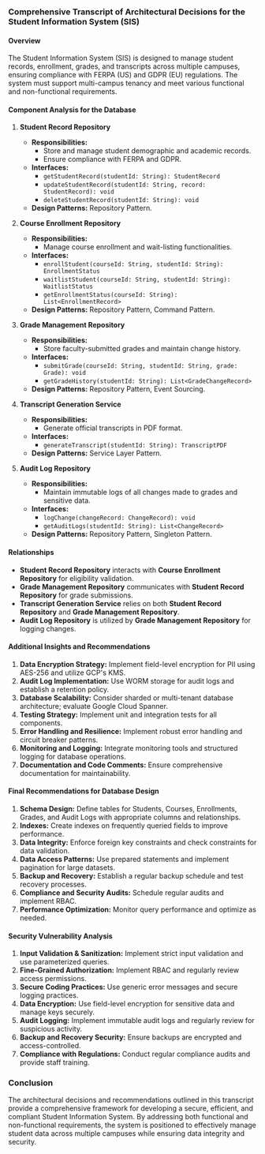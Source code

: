 ### Comprehensive Transcript of Architectural Decisions for the Student Information System (SIS)

#### Overview
The Student Information System (SIS) is designed to manage student records, enrollment, grades, and transcripts across multiple campuses, ensuring compliance with FERPA (US) and GDPR (EU) regulations. The system must support multi-campus tenancy and meet various functional and non-functional requirements.

#### Component Analysis for the Database

1. **Student Record Repository**
   - **Responsibilities:** 
     - Store and manage student demographic and academic records.
     - Ensure compliance with FERPA and GDPR.
   - **Interfaces:**
     - `getStudentRecord(studentId: String): StudentRecord`
     - `updateStudentRecord(studentId: String, record: StudentRecord): void`
     - `deleteStudentRecord(studentId: String): void`
   - **Design Patterns:** Repository Pattern.

2. **Course Enrollment Repository**
   - **Responsibilities:**
     - Manage course enrollment and wait-listing functionalities.
   - **Interfaces:**
     - `enrollStudent(courseId: String, studentId: String): EnrollmentStatus`
     - `waitlistStudent(courseId: String, studentId: String): WaitlistStatus`
     - `getEnrollmentStatus(courseId: String): List<EnrollmentRecord>`
   - **Design Patterns:** Repository Pattern, Command Pattern.

3. **Grade Management Repository**
   - **Responsibilities:**
     - Store faculty-submitted grades and maintain change history.
   - **Interfaces:**
     - `submitGrade(courseId: String, studentId: String, grade: Grade): void`
     - `getGradeHistory(studentId: String): List<GradeChangeRecord>`
   - **Design Patterns:** Repository Pattern, Event Sourcing.

4. **Transcript Generation Service**
   - **Responsibilities:**
     - Generate official transcripts in PDF format.
   - **Interfaces:**
     - `generateTranscript(studentId: String): TranscriptPDF`
   - **Design Patterns:** Service Layer Pattern.

5. **Audit Log Repository**
   - **Responsibilities:**
     - Maintain immutable logs of all changes made to grades and sensitive data.
   - **Interfaces:**
     - `logChange(changeRecord: ChangeRecord): void`
     - `getAuditLogs(studentId: String): List<ChangeRecord>`
   - **Design Patterns:** Repository Pattern, Singleton Pattern.

#### Relationships
- **Student Record Repository** interacts with **Course Enrollment Repository** for eligibility validation.
- **Grade Management Repository** communicates with **Student Record Repository** for grade submissions.
- **Transcript Generation Service** relies on both **Student Record Repository** and **Grade Management Repository**.
- **Audit Log Repository** is utilized by **Grade Management Repository** for logging changes.

#### Additional Insights and Recommendations
1. **Data Encryption Strategy:** Implement field-level encryption for PII using AES-256 and utilize GCP's KMS.
2. **Audit Log Implementation:** Use WORM storage for audit logs and establish a retention policy.
3. **Database Scalability:** Consider sharded or multi-tenant database architecture; evaluate Google Cloud Spanner.
4. **Testing Strategy:** Implement unit and integration tests for all components.
5. **Error Handling and Resilience:** Implement robust error handling and circuit breaker patterns.
6. **Monitoring and Logging:** Integrate monitoring tools and structured logging for database operations.
7. **Documentation and Code Comments:** Ensure comprehensive documentation for maintainability.

#### Final Recommendations for Database Design
1. **Schema Design:** Define tables for Students, Courses, Enrollments, Grades, and Audit Logs with appropriate columns and relationships.
2. **Indexes:** Create indexes on frequently queried fields to improve performance.
3. **Data Integrity:** Enforce foreign key constraints and check constraints for data validation.
4. **Data Access Patterns:** Use prepared statements and implement pagination for large datasets.
5. **Backup and Recovery:** Establish a regular backup schedule and test recovery processes.
6. **Compliance and Security Audits:** Schedule regular audits and implement RBAC.
7. **Performance Optimization:** Monitor query performance and optimize as needed.

#### Security Vulnerability Analysis
1. **Input Validation & Sanitization:** Implement strict input validation and use parameterized queries.
2. **Fine-Grained Authorization:** Implement RBAC and regularly review access permissions.
3. **Secure Coding Practices:** Use generic error messages and secure logging practices.
4. **Data Encryption:** Use field-level encryption for sensitive data and manage keys securely.
5. **Audit Logging:** Implement immutable audit logs and regularly review for suspicious activity.
6. **Backup and Recovery Security:** Ensure backups are encrypted and access-controlled.
7. **Compliance with Regulations:** Conduct regular compliance audits and provide staff training.

### Conclusion
The architectural decisions and recommendations outlined in this transcript provide a comprehensive framework for developing a secure, efficient, and compliant Student Information System. By addressing both functional and non-functional requirements, the system is positioned to effectively manage student data across multiple campuses while ensuring data integrity and security.